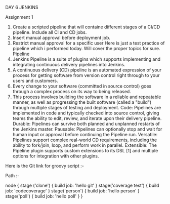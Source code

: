 DAY 6 JENKINS

Assignment 1

1. Create a scripted pipeline that will containe different stages of a CI/CD pipeline. Include all CI and CD jobs. 
2. Insert manual approval before deployment job. 
3. Restrict manual approval for a specific user 
 Here is just a test practice of pipeline which i performed today. Will cover the proper topics for sure.
Pipeline
1. Jenkins Pipeline is a suite of plugins which supports implementing and integrating continuous delivery pipelines into Jenkins.
2. A continuous delivery (CD) pipeline is an automated expression of your process for getting software from version control right through to your users and customers.
3. Every change to your software (committed in source control) goes through a complex process on its way to being released.
4. This process involves building the software in a reliable and repeatable manner, as well as progressing the built software (called a "build") through multiple stages of testing and deployment.
Code: Pipelines are implemented in code and typically checked into source control, giving teams the ability to edit, review, and iterate upon their delivery pipeline.
Durable: Pipelines can survive both planned and unplanned restarts of the Jenkins master.
Pausable: Pipelines can optionally stop and wait for human input or approval before continuing the Pipeline run.
Versatile: Pipelines support complex real-world CD requirements, including the ability to fork/join, loop, and perform work in parallel.
Extensible: The Pipeline plugin supports custom extensions to its DSL [1] and multiple options for integration with other plugins.


Here is the Git link for groovy script :-


Path :- 

node {
        stage ('clone') {
          build job: 'hello git'
        }
        stage('coverage test') {
          build job: 'codecoverage'
        }
        stage('person') {
          build job: 'hello person'
        }
        stage('poll') {
          build job: 'hello poll'
        }
    }


